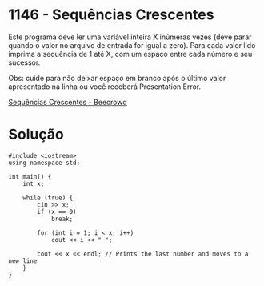 # 1146 - Sequências Crescentes

Este programa deve ler uma variável inteira X inúmeras vezes (deve parar quando o valor no arquivo de entrada for igual a zero). Para cada valor lido imprima a sequência de 1 até X, com um espaço entre cada número e seu sucessor.

Obs: cuide para não deixar espaço em branco após o último valor apresentado na linha ou você receberá Presentation Error.

[Sequências Crescentes - Beecrowd](https://www.beecrowd.com.br/judge/pt/problems/view/1146)

# Solução
```
#include <iostream>
using namespace std;

int main() {
    int x;

    while (true) {
        cin >> x;
        if (x == 0)
            break;
    
        for (int i = 1; i < x; i++) 
            cout << i << " ";
            
        cout << x << endl; // Prints the last number and moves to a new line
    }
}
```